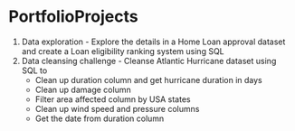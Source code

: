 # PortfolioProjects

1. Data exploration - Explore the details in  a Home Loan approval dataset and create a Loan eligibility ranking system using SQL
2. Data cleansing challenge - Cleanse Atlantic Hurricane dataset using SQL to
   - Clean up duration column and get hurricane duration in days
   - Clean up damage column
   - Filter area affected column by USA states
   - Clean up wind speed and pressure columns
   - Get the date from duration column
                                                 
